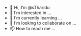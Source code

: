 - 👋 Hi, I’m @sTharidu
- 👀 I’m interested in ...
- 🌱 I’m currently learning ...
- 💞️ I’m looking to collaborate on ...
- 📫 How to reach me ...

<!---
sTharidu/sTharidu is a ✨ special ✨ repository because its `README.md` (this file) appears on your GitHub profile.
You can click the Preview link to take a look at your changes.
--->
